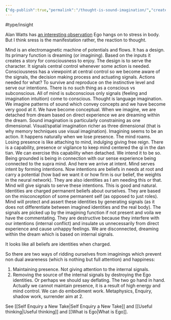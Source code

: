 ```yaml
---
{"dg-publish":true,"permalink":"/thought-is-sound-imagination/","created":"","updated":""}
---
```




#type/insight 

Alan Watts has [an interesting observation](https://youtu.be/IdEA5zc-zIU) Ego hangs on to stress in body. But I think sress is the manifestation rather, the reaction to thought.

Mind is an electromagnetic machine of potentials and flows. It has a design. Its primary function is dreaming (or imagining). Based on the inputs it creates a story for consciousness to enjoy. The design is to serve the character. It signals central control whenever some action is needed. Consciousness has a viewpoint at central control so we become aware of the signals, the decision making process and actuating signals. Actions needed for what? To survive and reproduce on the instinctive level and serve our intentions.
There is no such thing as a conscious vs subconscious. All of mind is subconscious only signals (feeling and imagination intuition) come to conscious.
Thought is language imagination. We imagine patterns of sound which convey concepts and we have become very good at it. We have become conceptual. When we imagine, we are detached from dream based on direct experience we are dreaming within the dream. Sound imagination is particularly constraining as one dimensional. Visual/spatial imagination richer as three dimensional (that is why memory techniques use visual imagination).
Imagining seems to be an action. It happens naturally when we lose presence. The mind roams. Losing presence is like attaching to mind, indulging giving free reign. There is a capability, presence or vigilance to keep mind centered the qi in the dan tian. We can exercise this capability when detached. We intend it to be so. Being grounded is being in connection with our sense experience being connected to the supra mind.
And here we arrive at intent. Mind serves intent by forming intentions. Now intentions are beliefs in needs at root and carry a potential (how bad we want it or how firm is our belief, the weights in the neural network). They are also identities as I am needing this or that. Mind will give signals to serve these intentions. This is good and natural.
Identities are charged permanent beliefs about ourselves. They are based on the misconception of some permanent self (as opposed to just roles). Mind will protect and assert these identities by generating signals (as it does not differentiate between imagined identities and the real body). The signals are picked up by the imagining function if not present and voila we have the commentating. They are destructive because they interfere with our intentions (internal conflict) and insulate us unnecessarily from direct experience and cause unhappy feelings. We are disconnected, dreaming within the dream which is based on internal signals.

It looks like all beliefs are identities when charged.

So there are two ways of ridding ourselves from imaginings which prevent non dual awareness (which is nothing but full attention) and happiness:
1. Maintaining presence. Not giving attention to the internal signals.
2. Removing the source of the internal signals by destroying the Ego identities. Or perhaps we should say deflating.
The two go hand in hand. Actually we cannot maintain presence, it is a result of high energy and mind control. We can do embodiment work. Metaphysics, Enquiry, shadow work, surrender aim at 2.

See [[Self Enquiry a New Take\|Self Enquiry a New Take]] and [[Useful thinking\|Useful thinking]] and [[What is Ego\|What is Ego]].



